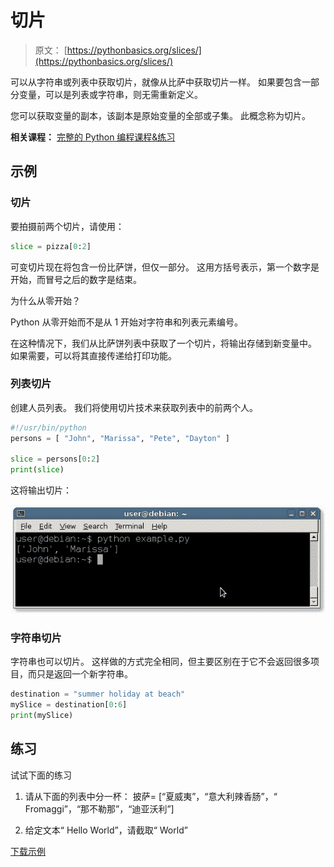 # 切片

> 原文： [https://pythonbasics.org/slices/](https://pythonbasics.org/slices/)

可以从字符串或列表中获取切片，就像从比萨中获取切片一样。
如果要包含一部分变量，可以是列表或字符串，则无需重新定义。

您可以获取变量的副本，该副本是原始变量的全部或子集。 此概念称为切片。

**相关课程：** [完整的 Python 编程课程&练习](https://gum.co/dcsp)

## 示例

### 切片

要拍摄前两个切片，请使用：

```py
slice = pizza[0:2]

```

可变切片现在将包含一份比萨饼，但仅一部分。 这用方括号表示，第一个数字是开始，而冒号之后的数字是结束。

为什么从零开始？

Python 从零开始而不是从 1 开始对字符串和列表元素编号。

在这种情况下，我们从比萨饼列表中获取了一个切片，将输出存储到新变量中。
如果需要，可以将其直接传递给打印功能。

### 列表切片

创建人员列表。 我们将使用切片技术来获取列表中的前两个人。

```py
#!/usr/bin/python
persons = [ "John", "Marissa", "Pete", "Dayton" ]

slice = persons[0:2]
print(slice)

```

这将输出切片：

![python slice](img/3fad49c52b48a78b153387af8ec57421.jpg)

### 字符串切片

字符串也可以切片。 这样做的方式完全相同，但主要区别在于它不会返回很多项目，而只是返回一个新字符串。

```py
destination = "summer holiday at beach"
mySlice = destination[0:6]
print(mySlice)

```

## 练习

试试下面的练习

1.  请从下面的列表中分一杯：
    披萨= [“夏威夷”，“意大利辣香肠”，“ Fromaggi”，“那不勒那”，“迪亚沃利”]

2.  给定文本“ Hello World”，请截取“ World”

[下载示例](https://gum.co/dcsp)